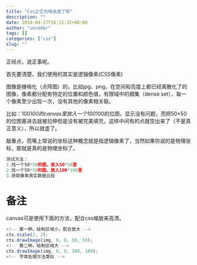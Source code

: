 ```yaml
---
title: "Css之它为啥会虚了呢"
description: ""
date: 2018-04-17T16:12:15+08:00
author: "uncoder"
tags: []
categories: ["css"]
slug: ""
---
```



正经点，说正事呢。

<!--more-->

首先要清楚，我们使用的其实是逻辑像素(CSS像素)

图像是栅格化（点阵图）的，比如jpg、png，在空间和亮度上都已经离散化了的图像，像素都分配有特定的位置和颜色值，有限域中的稠集（dense set），每一个像素至少出现一次，没有其他的像素相关联。

比如：100*100的canvas里放入一个100*100的位图，显示没有问题，而把50*50的位图塞进去就被拉伸但是没有被完美填充，这样中间有的点就空出来了（不是真正意义），所以就虚了。

敲重点，而嘴上常说的坐标这种概念就是指逻辑像素了，当然如果你说的是物理坐标，那就是真的是物理坐标了。

```js
测试方法：
1.找一个50*50的图，放入50*50里
2.找一个50*50的图，放入100*100里
3.获取像素真实数据比较
```

# 备注
canvas可是使用下面的方法，配合css缩放来高清。
```js
<!-- 第一种。绘制区域小，配合放大 -->
ctx.scale(2, 2);
ctx.drawImage(img, 0, 0, 50, 50);
<!-- 第二种。绘制区域大 -->
ctx.drawImage(img, 0, 0, 100, 100);
<!-- 字体处理方法类似 -->
```